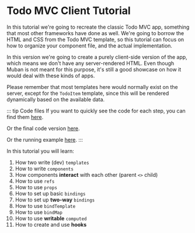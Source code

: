 # Todo MVC Client Tutorial

In this tutorial we're going to recreate the classic Todo MVC app, something that most other frameworks have done as
well. We're going to borrow the HTML and CSS from the Todo MVC template, so this tutorial can focus on how to
organize your component file, and the actual implementation.

In this version we're going to create a purely client-side version of the app, which means we don't have any
server-rendered HTML. Even though Muban is not meant for this purpose, it's still a good showcase on how it would
deal with these kinds of apps.

Please remember that most templates here would normally exist on the server, except for the `TodoItem` template,
since this will be rendered dynamically based on the available data.

::: tip Code files
If you want to quickly see the code for each step, you can find them
[here](https://github.com/mubanjs/todo-mvc/tree/main/docs/todo-mvc-client/steps).

Or the final code version [here](https://github.com/mubanjs/todo-mvc/tree/main/projects/todo-app-client).

Or the running example [here](https://mubanjs.github.io/todo-mvc/projects/todo-mvc-client/).
:::

In this tutorial you will learn:

1. How two write (dev) `templates`
2. How to write `components`
3. How components **interact** with each other (parent `<>` child)
4. How to use `refs`
5. How to use `props`
6. How to set up basic `bindings`
7. How to set up **two-way** `bindings`
8. How to use `bindTemplate`
9. How to use `bindMap`
10. How to use **writable** `computed`
11. How to create and use **hooks**
